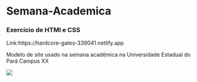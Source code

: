 # Semana-Academica
<h3>Exercício de HTMl e CSS</h3>
Link:https://hardcore-gates-339041.netlify.app<br>

Modelo de site usado na semana acadêmica na Universidade Estadual do Pará Campus XX

<img src="https://drive.google.com/file/d/11txOpBBQtrrBHuHCXpy0bfIxnInpUABK/view?usp=sharing">
